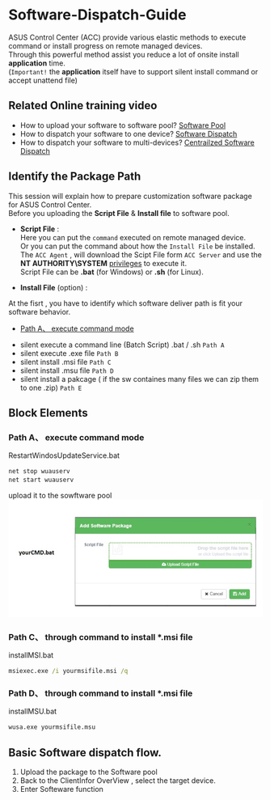 # Software-Dispatch-Guide
ASUS Control Center (ACC) provide various elastic methods to execute command or install progress on remote managed devices.  
Through this powerful method assist you reduce a lot of onsite install **application** time.  
(`Important!` the **application** itself have to support silent install command or accept unattend file)

## Related Online training video
 - How to upload your software to software pool?   [Software Pool](https://www.youtube.com/watch?v=gIYsaWSM8jk&t=0s&list=PLI1j8qlptDvIqajLOS9OveggyTcWLDJ3i&index=28 "Software Pool")
 - How to dispatch your software to one device?    [Software Dispatch](https://youtu.be/qba_tdvPF8E?list=PLI1j8qlptDvIqajLOS9OveggyTcWLDJ3i&t=219 "Software Dispatch")
 - How to dispatch your software to multi-devices? [Centrailzed Software Dispatch](https://www.youtube.com/watch?v=uBptddU84T4&list=PLI1j8qlptDvIqajLOS9OveggyTcWLDJ3i&index=28 "Centrailzed Software Dispatch")
 
## Identify the Package Path
This session will explain how to prepare customization software package for ASUS Control Center.  
Before you uploading the **Script File** & **Install file** to software pool.  
- **Script File** :  
  Here you can put the `command` executed on remote managed device.  
  Or you can put the command about how the `Install File` be installed.  
  The `ACC Agent` , will download the Scipt File form `ACC Server` and use the **NT AUTHORITY\SYSTEM** 
  [privileges](https://docs.microsoft.com/en-us/windows/desktop/services/localsystem-account "privileges" ) 
  to execute it.  
  Script File can be **.bat** (for Windows) or **.sh** (for Linux).  
    
- **Install File** (option) :


At the fisrt , you have to identify which software deliver path is fit your software behavior.  

* [Path A、 execute command mode](#Path-A)
- silent execute a command line (Batch Script) .bat / .sh `Path A`  
- silent execute .exe file `Path B`
- silent install .msi file `Path C`
- silent install .msu file `Path D`
- silent install a pakcage ( if the sw containes many files we can zip them to one .zip) `Path E`

## Block Elements
### Path A、 execute command mode

RestartWindosUpdateService.bat
```cmd
net stop wuauserv
net start wuauserv
```
upload it to the sowftware pool
 ![Alt text](resources/test.jpg?raw=true "Path A")

### Path C、 through command to install *.msi file
installMSI.bat
```cmd
msiexec.exe /i yourmsifile.msi /q
```

### Path D、 through command to install *.msi file
installMSU.bat
```cmd
wusa.exe yourmsifile.msu
```

## Basic Software dispatch flow.
1. Upload the package to the Software pool
2. Back to the ClientInfor OverView , select the target device.
3. Enter Softeware function 
